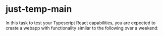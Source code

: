 # just-temp-main
In this task to test your Typescript React capabilities, you are expected to create a webapp with functionality similar to the following over a weekend:
